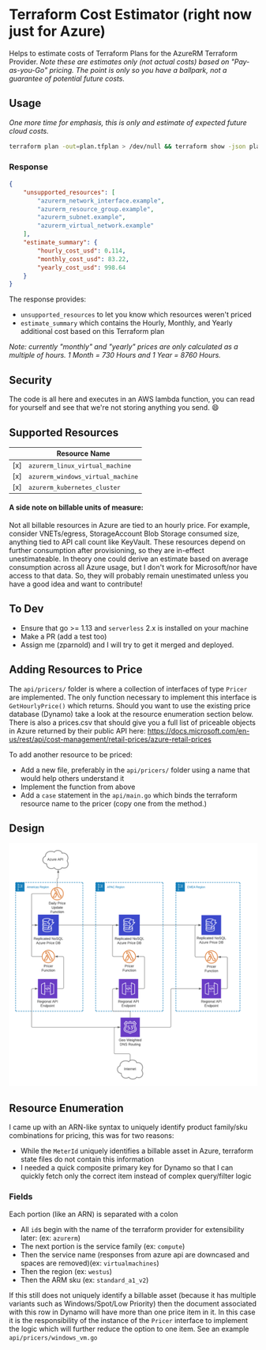 # Terraform Cost Estimator (right now just for Azure)

Helps to estimate costs of Terraform Plans for the AzureRM Terraform Provider. *Note these are estimates only (not actual costs)
based on "Pay-as-you-Go" pricing. The point is only so you have a ballpark, not a guarantee of potential future costs.* 

## Usage
*One more time for emphasis, this is only and estimate of expected future cloud costs.*
```bash
terraform plan -out=plan.tfplan > /dev/null && terraform show -json plan.tfplan  | curl -s -X POST -H "Content-Type: application/json" -d @- https://api-dev.pricing.tf/estimate
```
### Response
```json
{
    "unsupported_resources": [
        "azurerm_network_interface.example",
        "azurerm_resource_group.example",
        "azurerm_subnet.example",
        "azurerm_virtual_network.example"
    ],
    "estimate_summary": {
        "hourly_cost_usd": 0.114,
        "monthly_cost_usd": 83.22,
        "yearly_cost_usd": 998.64
    }
}
```
The response provides:
* `unsupported_resources` to let you know which resources weren't priced
* `estimate_summary` which contains the Hourly, Monthly, and Yearly additional cost based on this Terraform plan

_Note: currently "monthly" and "yearly" prices are only calculated as a multiple of hours. 1 Month = 730 Hours and 1 Year = 8760 Hours._

## Security
The code is all here and executes in an AWS lambda function, you can read for yourself and see that we're not storing anything
you send. :smile:

## Supported Resources
||Resource Name|
|---|---|
|[x]|`azurerm_linux_virtual_machine`|
|[x]|`azurerm_windows_virtual_machine`|
|[x]|`azurerm_kubernetes_cluster`|

#### A side note on billable units of measure:
Not all billable resources in Azure are tied to an hourly price. For example, consider VNETs/egress, StorageAccount Blob Storage consumed size,
anything tied to API call count like KeyVault. These resources depend on further consumption after provisioning, so they
are in-effect unestimateable. In theory one could derive an estimate based on average consumption across all Azure usage,
but I don't work for Microsoft/nor have access to that data. So, they will probably remain unestimated unless you have a 
good idea and want to contribute!

## To Dev
* Ensure that go >= 1.13 and `serverless` 2.x is installed on your machine
* Make a PR (add a test too)
* Assign me (zparnold) and I will try to get it merged and deployed.

## Adding Resources to Price
The `api/pricers/` folder is where a collection of interfaces of type `Pricer` are implemented. The only function necessary to
implement this interface is `GetHourlyPrice()` which returns. Should you want to use the existing price database (Dynamo)
take a look at the resource enumeration section below. There is also a prices.csv that should give you a full list of 
priceable objects in Azure returned by their public API here: https://docs.microsoft.com/en-us/rest/api/cost-management/retail-prices/azure-retail-prices

To add another resource to be priced:

* Add a new file, preferably in the `api/pricers/` folder using a name that would help others understand it
* Implement the function from above
* Add a `case` statement in the `api/main.go` which binds the terraform resource name to the pricer (copy one from the method.)

## Design
![Terraform Cost Estimation Architecture Diagram](./assets/Terraform%20Cost%20Estimator%20Design.png)

## Resource Enumeration
I came up with an ARN-like syntax to uniquely identify product family/sku combinations for pricing, this was for two reasons:
* While the `MeterId` uniquely identifies a billable asset in Azure, terraform state files do not contain this information
* I needed a quick composite primary key for Dynamo so that I can quickly fetch only the correct item instead of complex query/filter logic

### Fields
Each portion (like an ARN) is separated with a colon
* All `id`s begin with the name of the terraform provider for extensibility later: (ex: `azurerm`)
* The next portion is the service family (ex: `compute`)
* Then the service name (responses from azure api are downcased and spaces are removed)(ex: `virtualmachines`)
* Then the region (ex: `westus`)
* Then the ARM sku (ex: `standard_a1_v2`)

If this still does not uniquely identify a billable asset (because it has multiple variants such as Windows/Spot/Low Priority)
then the document associated with this row in Dynamo will have more than one price item in it. In this case it is the
responsibility of the instance of the `Pricer` interface to implement the logic which will further reduce the option to 
one item. See an example `api/pricers/windows_vm.go`